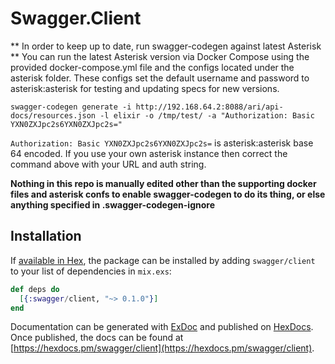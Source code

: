 # Swagger.Client

** In order to keep up to date, run swagger-codegen against latest Asterisk **
You can run the latest Asterisk version via Docker Compose using the provided docker-compose.yml file and the configs located under the asterisk folder. These configs set the default username and password to asterisk:asterisk for testing and updating specs for new versions.

`swagger-codegen generate -i http://192.168.64.2:8088/ari/api-docs/resources.json -l elixir -o /tmp/test/ -a "Authorization: Basic YXN0ZXJpc2s6YXN0ZXJpc2s="`

`Authorization: Basic YXN0ZXJpc2s6YXN0ZXJpc2s=` is asterisk:asterisk base 64 encoded. If you use your own asterisk instance then correct the command above with your URL and auth string.

**Nothing in this repo is manually edited other than the supporting docker files and asterisk confs to enable swagger-codegen to do its thing, or else anything specified in .swagger-codegen-ignore**

## Installation

If [available in Hex](https://hex.pm/docs/publish), the package can be installed
by adding `swagger/client` to your list of dependencies in `mix.exs`:

```elixir
def deps do
  [{:swagger/client, "~> 0.1.0"}]
end
```

Documentation can be generated with [ExDoc](https://github.com/elixir-lang/ex_doc)
and published on [HexDocs](https://hexdocs.pm). Once published, the docs can
be found at [https://hexdocs.pm/swagger/client](https://hexdocs.pm/swagger/client).
